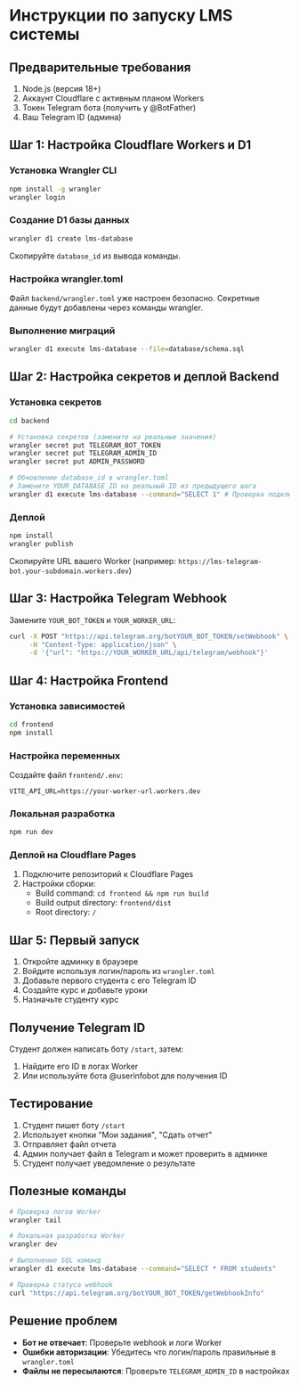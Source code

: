 # Инструкции по запуску LMS системы

## Предварительные требования

1. Node.js (версия 18+)
2. Аккаунт Cloudflare с активным планом Workers
3. Токен Telegram бота (получить у @BotFather)
4. Ваш Telegram ID (админа)

## Шаг 1: Настройка Cloudflare Workers и D1

### Установка Wrangler CLI
```bash
npm install -g wrangler
wrangler login
```

### Создание D1 базы данных
```bash
wrangler d1 create lms-database
```
Скопируйте `database_id` из вывода команды.

### Настройка wrangler.toml
Файл `backend/wrangler.toml` уже настроен безопасно. Секретные данные будут добавлены через команды wrangler.

### Выполнение миграций
```bash
wrangler d1 execute lms-database --file=database/schema.sql
```

## Шаг 2: Настройка секретов и деплой Backend

### Установка секретов
```bash
cd backend

# Установка секретов (замените на реальные значения)
wrangler secret put TELEGRAM_BOT_TOKEN
wrangler secret put TELEGRAM_ADMIN_ID  
wrangler secret put ADMIN_PASSWORD

# Обновление database_id в wrangler.toml
# Замените YOUR_DATABASE_ID на реальный ID из предыдущего шага
wrangler d1 execute lms-database --command="SELECT 1" # Проверка подключения
```

### Деплой
```bash
npm install
wrangler publish
```

Скопируйте URL вашего Worker (например: `https://lms-telegram-bot.your-subdomain.workers.dev`)

## Шаг 3: Настройка Telegram Webhook

Замените `YOUR_BOT_TOKEN` и `YOUR_WORKER_URL`:

```bash
curl -X POST "https://api.telegram.org/botYOUR_BOT_TOKEN/setWebhook" \
     -H "Content-Type: application/json" \
     -d '{"url": "https://YOUR_WORKER_URL/api/telegram/webhook"}'
```

## Шаг 4: Настройка Frontend

### Установка зависимостей
```bash
cd frontend
npm install
```

### Настройка переменных
Создайте файл `frontend/.env`:
```
VITE_API_URL=https://your-worker-url.workers.dev
```

### Локальная разработка
```bash
npm run dev
```

### Деплой на Cloudflare Pages
1. Подключите репозиторий к Cloudflare Pages
2. Настройки сборки:
   - Build command: `cd frontend && npm run build`
   - Build output directory: `frontend/dist`
   - Root directory: `/`

## Шаг 5: Первый запуск

1. Откройте админку в браузере
2. Войдите используя логин/пароль из `wrangler.toml`
3. Добавьте первого студента с его Telegram ID
4. Создайте курс и добавьте уроки
5. Назначьте студенту курс

## Получение Telegram ID

Студент должен написать боту `/start`, затем:
1. Найдите его ID в логах Worker
2. Или используйте бота @userinfobot для получения ID

## Тестирование

1. Студент пишет боту `/start`
2. Использует кнопки "Мои задания", "Сдать отчет"
3. Отправляет файл отчета
4. Админ получает файл в Telegram и может проверить в админке
5. Студент получает уведомление о результате

## Полезные команды

```bash
# Проверка логов Worker
wrangler tail

# Локальная разработка Worker
wrangler dev

# Выполнение SQL команд
wrangler d1 execute lms-database --command="SELECT * FROM students"

# Проверка статуса webhook
curl "https://api.telegram.org/botYOUR_BOT_TOKEN/getWebhookInfo"
```

## Решение проблем

- **Бот не отвечает**: Проверьте webhook и логи Worker
- **Ошибки авторизации**: Убедитесь что логин/пароль правильные в `wrangler.toml` 
- **Файлы не пересылаются**: Проверьте `TELEGRAM_ADMIN_ID` в настройках 